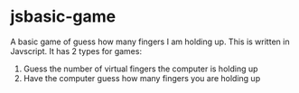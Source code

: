 # jsbasic-game
A basic game of guess how many fingers I am holding up.
This is written in Javscript. It has 2 types for games:
1) Guess the number of virtual fingers the computer is holding up
2) Have the computer guess how many fingers you are holding up
